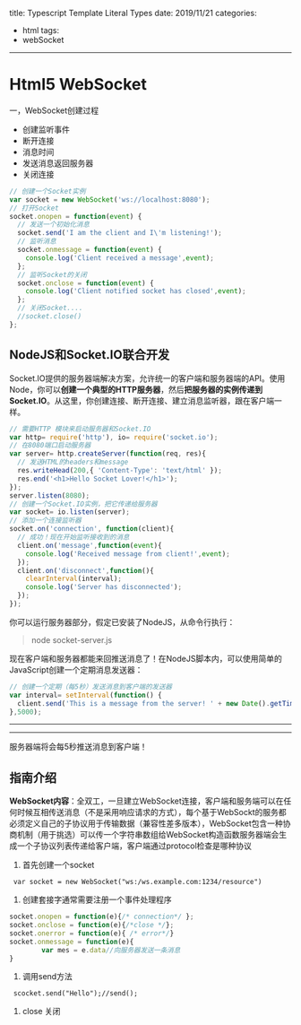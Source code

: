 title: Typescript Template Literal Types
date: 2019/11/21
categories:
- html
tags:
- webSocket

---
# Html5 WebSocket

一，WebSocket创建过程

- 创建监听事件
- 断开连接
- 消息时间
- 发送消息返回服务器
- 关闭连接

```javascript
// 创建一个Socket实例
var socket = new WebSocket('ws://localhost:8080'); 
// 打开Socket 
socket.onopen = function(event) { 
  // 发送一个初始化消息
  socket.send('I am the client and I\'m listening!'); 
  // 监听消息
  socket.onmessage = function(event) { 
    console.log('Client received a message',event); 
  }; 
  // 监听Socket的关闭
  socket.onclose = function(event) { 
    console.log('Client notified socket has closed',event); 
  }; 
  // 关闭Socket.... 
  //socket.close() 
};
```

## NodeJS和Socket.IO联合开发

Socket.IO提供的服务器端解决方案，允许统一的客户端和服务器端的API。使用Node，你可以**创建一个典型的HTTP服务器**，然后**把服务器的实例传递到Socket.IO**。从这里，你创建连接、断开连接、建立消息监听器，跟在客户端一样。

```javascript
// 需要HTTP 模块来启动服务器和Socket.IO
var http= require('http'), io= require('socket.io'); 
// 在8080端口启动服务器
var server= http.createServer(function(req, res){ 
  // 发送HTML的headers和message
  res.writeHead(200,{ 'Content-Type': 'text/html' }); 
  res.end('<h1>Hello Socket Lover!</h1>'); 
}); 
server.listen(8080); 
// 创建一个Socket.IO实例，把它传递给服务器
var socket= io.listen(server); 
// 添加一个连接监听器
socket.on('connection', function(client){ 
  // 成功！现在开始监听接收到的消息
  client.on('message',function(event){ 
    console.log('Received message from client!',event); 
  }); 
  client.on('disconnect',function(){ 
    clearInterval(interval); 
    console.log('Server has disconnected'); 
  }); 
});
```

你可以运行服务器部分，假定已安装了NodeJS，从命令行执行：

> node socket-server.js

现在客户端和服务器都能来回推送消息了！在NodeJS脚本内，可以使用简单的JavaScript创建一个定期消息发送器：

```javascript
// 创建一个定期（每5秒）发送消息到客户端的发送器
var interval= setInterval(function() { 
  client.send('This is a message from the server! ' + new Date().getTime()); 
},5000);
```

------

------

服务器端将会每5秒推送消息到客户端！

## 指南介绍

**WebSocket内容**：全双工，一旦建立WebSocket连接，客户端和服务端可以在任何时候互相传送消息（不是采用响应请求的方式），每个基于WebSockt的服务都必须定义自己的子协议用于传输数据（兼容性差多版本），WebSocket包含一种协商机制（用于挑选）可以传一个字符串数组给WebSocket构造函数服务器端会生成一个子协议列表传递给客户端，客户端通过protocol检查是哪种协议

1. 首先创建一个socket

```
 var socket = new WebSocket("ws:/ws.example.com:1234/resource")
```

1. 创建套接字通常需要注册一个事件处理程序

```javascript
socket.onopen = function(e){/* connection*/ };
socket.onclose = function(e){/*close */};
socket.onerror = function(e){ /* error*/}
socket.onmessage = function(e){
        var mes = e.data//向服务器发送一条消息
}
```

1. 调用send方法

```
 scocket.send("Hello");//send();
```

1. close 关闭